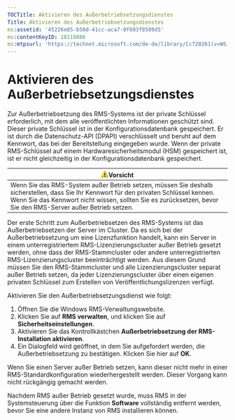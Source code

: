 ```yaml
---
TOCTitle: Aktivieren des Außerbetriebsetzungsdienstes
Title: Aktivieren des Außerbetriebsetzungsdienstes
ms:assetid: '45226e85-b50d-41cc-aca7-0f603f8509d5'
ms:contentKeyID: 18118886
ms:mtpsurl: 'https://technet.microsoft.com/de-de/library/Cc720261(v=WS.10)'
---
```


Aktivieren des Außerbetriebsetzungsdienstes
===========================================

Zur Außerbetriebsetzung des RMS-Systems ist der private Schlüssel erforderlich, mit dem alle veröffentlichten Informationen geschützt sind. Dieser private Schlüssel ist in der Konfigurationsdatenbank gespeichert. Er ist durch die Datenschutz-API (DPAPI) verschlüsselt und beruht auf dem Kennwort, das bei der Bereitstellung eingegeben wurde. Wenn der private RMS-Schlüssel auf einem Hardwaresicherheitsmodul (HSM) gespeichert ist, ist er nicht gleichzeitig in der Konfigurationsdatenbank gespeichert.

| ![](images/Cc720261.Caution(WS.10).gif)Vorsicht                                                                                                                                                                             |
|----------------------------------------------------------------------------------------------------------------------------------------------------------------------------------------------------------------------------------------------------------|
| Wenn Sie das RMS-System außer Betrieb setzen, müssen Sie deshalb sicherstellen, dass Sie Ihr Kennwort für den privaten Schlüssel kennen. Wenn Sie das Kennwort nicht wissen, sollten Sie es zurücksetzen, bevor Sie den RMS-Server außer Betrieb setzen. |

Der erste Schritt zum Außerbetriebsetzen des RMS-Systems ist das Außerbetriebsetzen der Server im Cluster. Da es sich bei der Außerbetriebsetzung um eine Lizenzfunktion handelt, kann ein Server in einem unterregistriertem RMS-Lizenzierungscluster außer Betrieb gesetzt werden, ohne dass der RMS-Stammcluster oder andere unterregistrierten RMS-Lizenzierungscluster beeinträchtigt werden. Aus diesem Grund müssen Sie den RMS-Stammcluster und alle Lizenzierungscluster separat außer Betrieb setzen, da jeder Lizenzierungscluster über einen eigenen privaten Schlüssel zum Erstellen von Veröffentlichungslizenzen verfügt.

Aktivieren Sie den Außerbetriebsetzungsdienst wie folgt:

1.  Öffnen Sie die Windows RMS-Verwaltungswebsite.
2.  Klicken Sie auf **RMS verwalten**, und klicken Sie auf **Sicherheitseinstellungen**.
3.  Aktivieren Sie das Kontrollkästchen **Außerbetriebsetzung der RMS-Installation aktivieren**.
4.  Ein Dialogfeld wird geöffnet, in dem Sie aufgefordert werden, die Außerbetriebsetzung zu bestätigen. Klicken Sie hier auf **OK**.

Wenn Sie einen Server außer Betrieb setzen, kann dieser nicht mehr in einer RMS-Standardkonfiguration wiederhergestellt werden. Dieser Vorgang kann nicht rückgängig gemacht werden.

Nachdem RMS außer Betrieb gesetzt wurde, muss RMS in der Systemsteuerung über die Funktion **Software** vollständig entfernt werden, bevor Sie eine andere Instanz von RMS installieren können.
